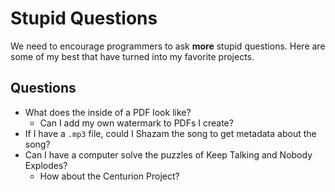 # Stupid Questions
We need to encourage programmers to ask **more** stupid questions. Here are some of my best that have turned into my favorite projects.

## Questions
- What does the inside of a PDF look like?
  - Can I add my own watermark to PDFs I create?
- If I have a `.mp3` file, could I Shazam the song to get metadata about the song?
- Can I have a computer solve the puzzles of Keep Talking and Nobody Explodes?
  - How about the Centurion Project?
